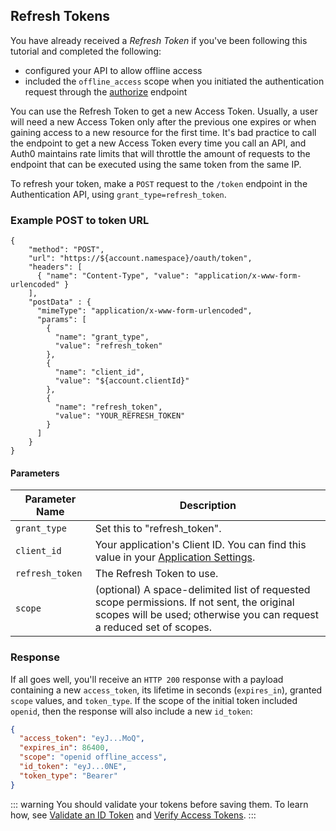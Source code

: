 ## Refresh Tokens

You have already received a <dfn data-key="refresh-token">Refresh Token</dfn> if you've been following this tutorial and completed the following:

* configured your API to allow offline access
* included the `offline_access` scope when you initiated the authentication request through the [authorize](/api/authentication/reference#authorize-application) endpoint

You can use the Refresh Token to get a new Access Token. Usually, a user will need a new Access Token only after the previous one expires or when gaining access to a new resource for the first time. It's bad practice to call the endpoint to get a new Access Token every time you call an API, and Auth0 maintains rate limits that will throttle the amount of requests to the endpoint that can be executed using the same token from the same IP.

To refresh your token, make a `POST` request to the `/token` endpoint in the Authentication API, using `grant_type=refresh_token`.

### Example POST to token URL

```har
{
    "method": "POST",
    "url": "https://${account.namespace}/oauth/token",
    "headers": [
      { "name": "Content-Type", "value": "application/x-www-form-urlencoded" }
    ],
    "postData" : {
      "mimeType": "application/x-www-form-urlencoded",
      "params": [
        {
          "name": "grant_type",
          "value": "refresh_token"
        },
        {
          "name": "client_id",
          "value": "${account.clientId}"
        },
        {
          "name": "refresh_token",
          "value": "YOUR_REFRESH_TOKEN"
        }
      ]
    }
}
```

#### Parameters

| Parameter Name  | Description |
|-----------------|-------------|
| `grant_type`    | Set this to "refresh_token". |
| `client_id`     | Your application's Client ID. You can find this value in your [Application Settings](${manage_url}/#/Applications/${account.clientId}/settings). |
| `refresh_token` | The Refresh Token to use. |
| `scope`         | (optional) A space-delimited list of requested scope permissions. If not sent, the original scopes will be used; otherwise you can request a reduced set of scopes. |

### Response

If all goes well, you'll receive an `HTTP 200` response with a payload containing a new `access_token`, its lifetime in seconds (`expires_in`), granted `scope` values, and `token_type`. If the scope of the initial token included `openid`, then the response will also include a new `id_token`:

```json
{
  "access_token": "eyJ...MoQ",
  "expires_in": 86400,
  "scope": "openid offline_access",
  "id_token": "eyJ...0NE",
  "token_type": "Bearer"
}
```

::: warning
You should validate your tokens before saving them. To learn how, see [Validate an ID Token](/tokens/guides/id-token/validate-id-token) and [Verify Access Tokens](/api-auth/tutorials/verify-access-token).
:::
